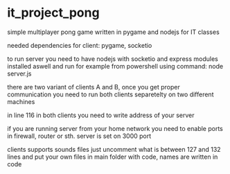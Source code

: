 # it_project_pong
simple multiplayer pong game written in pygame and nodejs for IT classes

needed dependencies for client: pygame, socketio

to run server you need to have nodejs with socketio and express modules installed aswell 
and run for example from powershell using command:
node server.js 

there are two variant of clients A and B, 
once you get proper communication you need to run both clients separetelty on two different machines

in line 116 in both clients you need to write address of your server

if you are running server from your home network you need to enable ports in firewall, router or sth. server is set on 3000 port

clients supports sounds files just uncomment what is between 127 and 132 lines and put your own files in main folder with code, names are written in code
